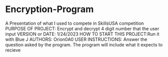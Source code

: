 # Encryption-Program
A Presentation of what I used to compete in SkillsUSA competition
PURPOSE OF PROJECT: Encrypt and decrypt 4 digit number that the user input
VERSION or DATE: 1/24/2023
HOW TO START THIS PROJECT:Run it with Blue J
AUTHORS: Orion0A0
USER INSTRUCTIONS: Answer the question asked by the program. The program will include what it expects to recieve
